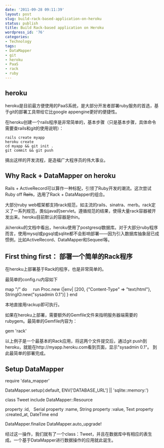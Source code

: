 ```yaml
---
date: '2011-09-28 09:11:39'
layout: post
slug: build-rack-based-application-on-heroku
status: publish
title: Build Rack-based application on Heroku
wordpress_id: '76'
categories:
- Technology
tags:
- DataMapper
- git
- heroku
- PaaS
- rack
- ruby
---
```


## heroku


heroku是目前最方便使用的PaaS系统，是大部分开发者部署ruby服务的首选，基于git的部署工具带给它比google appengine更好的便捷性。

在heroku创建一个rails程序是非常简单的，基本步骤（只是基本步骤，具体命令需要查rails和git的使用说明）：

    rails create myapp
    heroku create
    cd myapp && git init .
    git commit && git push

搞出这样的开发流程，是造福广大程序员的伟大事业。




## Why Rack + DataMapper on heroku


Rails + ActiveRecord可以算作一种标配，引领了Ruby开发的潮流。这次尝试Ruby off <del>Rails</del>，选用了Rack + DataMapper的组合。

大部分ruby web框架都支持rack规范，如主流的rails、sinatra、merb。rack定义了一系列规范，类似java的servlet。遵循规范的结果，使得大量rack容器被开发出来。heroku目前默认的容器是thin。

从heroku的文档中看出，heroku使用了postgresql数据库。对于大部分ruby程序而言，使用mysql或pgsql或sqlite都不会影响部署——因为引入数据库抽象层已成惯例，比如ActiveRecord、DataMapper和Sequeel等。




## First thing first： 部署一个简单的Rack程序


在heroku上部署基于Rack的程序，也是非常简单的。

最简单的config.ru内容如下


 map "/" do
    run Proc.new {|env| [200, {"Content-Type" => "text/html"}, StringIO.new("sysadmin 0.1")] }
 end


本地直接用rackup即可执行。

如果在heroku上部署，需要额外的Gemfile文件来指明服务器端需要的rubygem。最简单的Gemfile内容为：

 gem 'rack'

以上例子是一个最基本的Rack应用，将这两个文件提交后，通过git push到heroku，就能在http://myapp.heroku.com看到页面，显示"sysadmin 0.1"。
到此最简单的部署完成。


## Setup DataMapper

 require 'data_mapper'
 
 DataMapper.setup(:default, ENV['DATABASE_URL'] || 'sqlite::memory:')
 
 class Tweet
   include DataMapper::Resource
 
   property :id,   Serial
   property :name, String
   property :value, Text
   property :created_at, DateTime
 end
 
 DataMapper.finalize
 DataMapper.auto_upgrade!


经过这一操作，我们就有了一个class：Tweet，并且在数据库中有相应的表生成。一个基于DataMapper进行数据操作的应用就此诞生。
